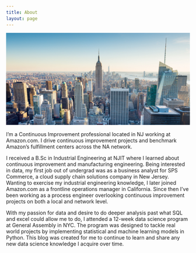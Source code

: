 ```yaml
---
title: About
layout: page
---
```

![title](assets/images/new-york-city-background.jpg)

I’m a Continuous Improvement professional located in NJ working at Amazon.com. I drive continuous improvement projects and benchmark Amazon’s fulfillment centers across the NA network. 

I received a B.Sc in Industrial Engineering at NJIT where I learned about continuous improvement and manufacturing engineering. Being interested in data, my first job out of undergrad was as a business analyst for SPS Commerce, a cloud supply chain solutions company in New Jersey. Wanting to exercise my industrial engineering knowledge, I later joined Amazon.com as a frontline operations manager in California. Since then I’ve been working as a process engineer overlooking continuous improvement projects on both a local and network level. 

With my passion for data and desire to do deeper analysis past what SQL and excel could allow me to do, I attended a 12-week data science program at General Assembly in NYC. The program was designed to tackle real world projects by implementing statistical and machine learning models in Python. This blog was created for me to continue to learn and share any new data science knowledge I acquire over time.
